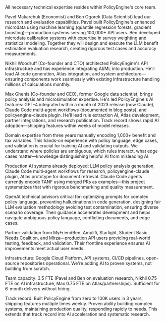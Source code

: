 All necessary technical expertise resides within PolicyEngine's core team.

Pavel Makarchuk (Economist) and Ben Ogorek (Data Scientist) lead our research and evaluation capabilities. Pavel built PolicyEngine's enhanced microdata using machine learning (quantile regression forests, gradient boosting)—production systems serving 100,000+ API users. Ben developed microdata calibration systems with expertise in survey weighting and statistical modeling. Together they will design and execute the LLM benefit estimation evaluation research, creating rigorous test cases and accuracy measurements.

Nikhil Woodruff (Co-founder and CTO) architected PolicyEngine's API infrastructure and has experience integrating AI/ML into production. He'll lead AI code generation, Atlas integration, and system architecture—ensuring components work seamlessly with existing infrastructure handling millions of calculations monthly.

Max Ghenis (Co-founder and CEO), former Google data scientist, brings policy analysis and microsimulation expertise. He's led PolicyEngine's AI features: GPT-4 integrated within a month of 2023 release (now Claude), Claude Code multi-agent workflows (documented in blog posts), and policyengine-claude plugin. He'll lead rule extraction AI, Atlas development, partner integrations, and research publication. Track record shows rapid AI adoption—shipping features within weeks of model releases.

Domain expertise from three years manually encoding 1,000+ benefit and tax variables. This hands-on experience with policy language, edge cases, and validation is crucial for training AI and validating outputs. We understand where policies are ambiguous, which rules interact, what edge cases matter—knowledge distinguishing helpful AI from misleading AI.

Production AI systems already deployed: LLM policy analysis generation, Claude Code multi-agent workflows for research, policyengine-claude plugin, Atlas prototype for document retrieval. Claude Code agents currently encode TANF using merged PRs as examples—this project systematizes that with rigorous benchmarking and quality measurement.

OpenAI technical advisors critical for: optimizing prompts for complex policy language, preventing hallucinations in code generation, designing fair LLM evaluation methodology avoiding test contamination, ensuring diverse scenario coverage. Their guidance accelerates development and helps navigate ambiguous policy language, conflicting documents, and edge cases.

Partner validation from MyFriendBen, Amplifi, Starlight, Student Basic Needs Coalition, and Mirza—production API users providing real-world testing, feedback, and validation. Their frontline experience ensures AI improvements meet actual user needs.

Infrastructure: Google Cloud Platform, API systems, CI/CD pipelines, open-source repositories operational. We're adding AI to proven systems, not building from scratch.

Team capacity: 3.5 FTE (Pavel and Ben on evaluation research, Nikhil 0.75 FTE on AI infrastructure, Max 0.75 FTE on Atlas/partnerships). Sufficient for 6-month delivery without hiring.

Track record: Built PolicyEngine from zero to 100K users in 3 years, shipping features multiple times weekly. Proven ability building complex systems, maintaining production quality, responding rapidly to needs. This extends that track record into AI acceleration and systematic research.
